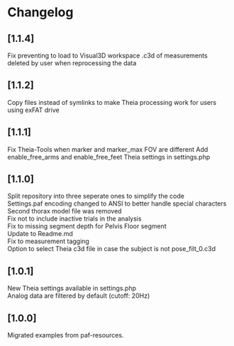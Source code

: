 # Changelog

## [1.1.4]
Fix preventing to load to Visual3D workspace .c3d of measurements deleted by user when reprocessing the data

## [1.1.2]
Copy files instead of symlinks to make Theia processing work for users using exFAT drive

## [1.1.1]
Fix Theia-Tools when marker and marker_max FOV are different
Add enable_free_arms and enable_free_feet Theia settings in settings.php

## [1.1.0]
Split repository into three seperate ones to simplify the code  
Settings.paf encoding changed to ANSI to better handle special characters  
Second thorax model file was removed  
Fix not to include inactive trials in the analysis  
Fix to missing segment depth for Pelvis Floor segment  
Update to Readme.md  
Fix to measurement tagging  
Option to select Theia c3d file in case the subject is not pose_filt_0.c3d 

## [1.0.1]
New Theia settings available in settings.php  
Analog data are filtered by default (cutoff: 20Hz)

## [1.0.0]

Migrated examples from paf-resources.
